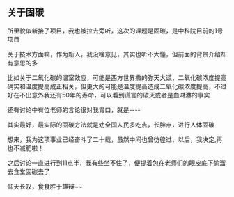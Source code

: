 ## 关于固碳 ##

所里貌似新接了项目，我也被拉去旁听，这次的课题是固碳，是中科院目前的1号项目

 

关于技术方面嘛，作为新人，我没啥意见，其实也听不大懂，但前面的背景介绍却有意思的多

 

比如关于二氧化碳的温室效应，可能是西方世界撒的弥天大谎，二氧化碳浓度提高确实和温度提高成正相关，但更大的可能是温度提高造成二氧化碳浓度提高，不过好在不出意外我还有50年的寿命，可以看到谎言的破灭或者是血淋淋的事实

 

还有讨论中有位老师的言论很对我胃口，就是----

 

其实最好，最实际的固碳方法就是劝全国人民多吃点，长胖点，进行人体固碳

 

想来，我为这项事业已经奋斗了二十载，虽然中间也曾彷徨过，以后，我决定,再也不减肥啦！

 

之后讨论一直进行到11点半，我有些坐不住了，便提着包在老师们的眼皮底下偷溜去食堂固碳去了

 

仰天长叹，食食胜于雄辩~~